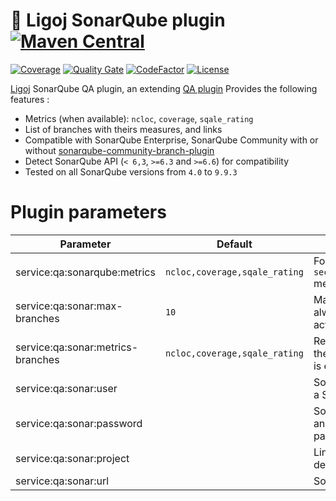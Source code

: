 # :link: Ligoj SonarQube plugin [![Maven Central](https://maven-badges.herokuapp.com/maven-central/org.ligoj.plugin/plugin-qa-sonar/badge.svg)](https://maven-badges.herokuapp.com/maven-central/org.ligoj.plugin/plugin-qa-sonarqube)

[![Coverage](https://sonarcloud.io/api/project_badges/measure?project=org.ligoj.plugin%3Aplugin-qa-sonarqube&metric=coverage)](https://sonarcloud.io/dashboard?id=org.ligoj.plugin%3Aplugin-qa-sonarqube)
[![Quality Gate](https://sonarcloud.io/api/project_badges/measure?metric=alert_status&project=org.ligoj.plugin:plugin-qa-sonarqube)](https://sonarcloud.io/dashboard/index/org.ligoj.plugin:plugin-qa-sonarqube)
[![CodeFactor](https://www.codefactor.io/repository/github/ligoj/plugin-qa-sonarqube/badge)](https://www.codefactor.io/repository/github/ligoj/plugin-qa-sonarqube)
[![License](http://img.shields.io/:license-mit-blue.svg)](http://fabdouglas.mit-license.org/)

[Ligoj](https://github.com/ligoj/ligoj) SonarQube QA plugin, an
extending [QA plugin](https://github.com/ligoj/plugin-qa)
Provides the following features :

- Metrics (when available): `ncloc`, `coverage`, `sqale_rating`
- List of branches with theirs measures, and links
- Compatible with SonarQube Enterprise, SonarQube Community with or
  without [sonarqube-community-branch-plugin](https://github.com/mc1arke/sonarqube-community-branch-plugin)
- Detect SonarQube API (`< 6,3`, `>=6.3` and `>=6.6`) for compatibility
- Tested on all SonarQube versions from `4.0` to `9.9.3`

# Plugin parameters

| Parameter                         | Default                       | Note                                                                                                                                                   |                     
|-----------------------------------|-------------------------------|--------------------------------------------------------------------------------------------------------------------------------------------------------|
| service:qa:sonarqube:metrics      | `ncloc,coverage,sqale_rating` | For 6.3+ API, `security_rating,reliability_rating,security_review_rating` metrics are added.                                                           |
| service:qa:sonar:max-branches     | `10`                          | Maximum displayed and retrieved branches. Main branch is always retrieved, the other branches are sorted by last activity. Only for `6.6+` API.        |
| service:qa:sonar:metrics-branches | `ncloc,coverage,sqale_rating` | Retrieved and displayed metrics of each branch. By default, the same as the main metrics. When non-empty, one API call is executed per branch.         |
| service:qa:sonar:user             |                               | SonarQube's username. Can be any string when password is a SonarQube API token.                                                                        |
| service:qa:sonar:password         |                               | SonarQube's password. Only API tokens prior 9.3 (generic) and 9.3+ of type `user` and `global` are supported. This parameter is encrypted in database. |
| service:qa:sonar:project          |                               | Linked project identifier. May be an integer or a string depending on the SonarQube API version.                                                       |
| service:qa:sonar:url              |                               | SonarQube base URL. For sample `http://localhost:9000`.                                                                                                |
